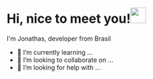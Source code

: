 <h1> Hi, nice to meet you!<img src="https://images.assets-landingi.com/uc/20e3d05d-961d-449d-905b-a543e0cd04e5/giphy5.gif" width="35" style="max-width: 100%; display: inline-block"> </h1>

I'm Jonathas, developer from Brasil <img src="https://img.icons8.com/color/48/000000/brazil.png" width="13" style="max-width: 100%; display: inline-block"> 
- 🌱 I’m currently learning ...
- 👯 I’m looking to collaborate on ...
- 🤔 I’m looking for help with ...
